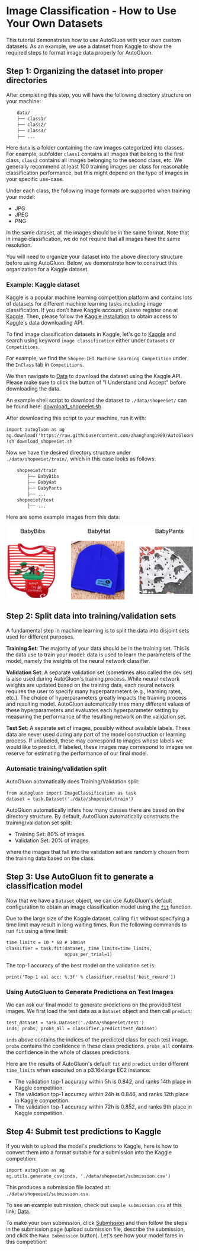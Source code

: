 # Image Classification - How to Use Your Own Datasets

This tutorial demonstrates how to use AutoGluon with your own custom datasets.
As an example, we use a dataset from Kaggle to show the required steps to format image data properly for AutoGluon.

## Step 1: Organizing the dataset into proper directories

After completing this step, you will have the following directory structure on your machine:

```
    data/
    ├── class1/
    ├── class2/
    ├── class3/
    ├── ...
```

Here `data` is a folder containing the raw images categorized into classes. For example, subfolder `class1` contains all images that belong to the first class, `class2` contains all images belonging to the second class, etc. 
We generally recommend at least 100 training images per class for reasonable classification performance, but this might depend on the type of images in your specific use-case.

Under each class, the following image formats are supported when training your model:

- JPG
- JPEG
- PNG

In the same dataset, all the images should be in the same format. Note that in image classification, we do not require that all images have the same resolution.

You will need to organize your dataset into the above directory structure before using AutoGluon.
Below, we demonstrate how to construct this organization for a Kaggle dataset.

### Example: Kaggle dataset

Kaggle is a popular machine learning competition platform and contains lots of
datasets for different machine learning tasks including image classification.
If you don't have Kaggle account, please register one at [Kaggle](https://www.kaggle.com/). 
Then, please follow the [Kaggle installation](https://github.com/Kaggle/kaggle-api/) to obtain access to Kaggle's data downloading API.

To find image classification datasets in Kaggle, let's go to [Kaggle](https://www.kaggle.com/) 
and search using keyword `image classification` either under `Datasets` or `Competitions`.

For example, we find the `Shopee-IET Machine Learning Competition` under the `InClass` tab in `Competitions`.

We then navigate to [Data](https://www.kaggle.com/c/shopee-iet-machine-learning-competition/data) to download the dataset using the Kaggle API.
Please make sure to click the button of "I Understand and Accept" before downloading the data.

An example shell script to download the dataset to `./data/shopeeiet/` can be found here: [download_shopeeiet.sh](https://github.com/zhanghang1989/AutoGluonWebdata/blob/master/docs/tutorial/download_shopeeiet.sh?raw=True).

After downloading this script to your machine, run it with:

```
import autogluon as ag
ag.download('https://raw.githubusercontent.com/zhanghang1989/AutoGluonWebdata/master/docs/tutorial/download_shopeeiet.sh')
!sh download_shopeeiet.sh
```

Now we have the desired directory structure under `./data/shopeeiet/train/`, which in this case looks as follows:

```
    shopeeiet/train
        ├── BabyBibs
        ├── BabyHat
        ├── BabyPants
        ├── ...
    shopeeiet/test
        ├── ...
```

Here are some example images from this data:

![](../../img/shopeeiet_example.png)


## Step 2: Split data into training/validation sets

A fundamental step in machine learning is to split the data into disjoint sets used for different purposes.

**Training Set**: The majority of your data should be in the training set.
This is the data use to train your model:
data is used to learn the parameters of the model,
namely the weights of the neural network classifier.

**Validation Set**: A separate validation set (sometimes also called the dev set)
is also used during AutoGluon's training process. While neural network weights are updated based on the training data, 
each neural network requires the user to specify many hyperparameters (e.g., learning rates, etc.). The choice of hyperparameters greatly impacts the training process and resulting model.  AutoGluon automatically tries many different values of these hyperparameters and evaluates each hyperparameter setting by measuring the performance of the resulting network on the validation set.

**Test Set**: A separate set of images, possibly without available labels. These data are never used during any part of the model construction or learning process. If unlabeled, these may correspond to images whose labels we would like to predict. If labeled, these images may correspond to images we reserve for estimating the performance of our final model.

### Automatic training/validation split

AutoGluon automatically does Training/Validation split:

```
from autogluon import ImageClassification as task
dataset = task.Dataset('./data/shopeeiet/train')
```

AutoGluon automatically infers how many classes there are based on the directory structure. 
By default, AutoGluon automatically constructs the training/validation set split:

- Training Set: 80% of images.
- Validation Set: 20% of images.

where the images that fall into the validation set are randomly chosen from the training data based on the class.

## Step 3: Use AutoGluon fit to generate a classification model

Now that we have a `Dataset` object, we can use AutoGluon's default configuration to obtain an image classification model using the [`fit`](/api/autogluon.task.html#autogluon.task.ImageClassification.fit) function.

Due to the large size of the Kaggle dataset,
calling `fit` without specifying a time limit may result in long waiting times.
Run the following commands to run `fit` using a time limit:

```
time_limits = 10 * 60 # 10mins
classifier = task.fit(dataset, time_limits=time_limits,
                      ngpus_per_trial=1)
```

The top-1 accuracy of the best model on the validation set is:

```
print('Top-1 val acc: %.3f' % classifier.results['best_reward'])
```

###  Using AutoGluon to Generate Predictions on Test Images 

We can ask our final model to generate predictions on the provided test images.
We first load the test data as a `Dataset` object and then call `predict`:

```
test_dataset = task.Dataset('./data/shopeeiet/test')
inds, probs, probs_all = classifier.predict(test_dataset)
```

`inds` above contains the indices of the predicted class for each test image. `probs` contains the confidence in these class predictions. `probs_all` contains the confidence in the whole of classes predictions.


Here are the results of AutoGluon's default `fit` and `predict` under different `time_limits` when executed on a p3.16xlarge EC2 instance:

- The validation top-1 accuracy within 5h is 0.842, and ranks 14th place in Kaggle competition.
- The validation top-1 accuracy within 24h is 0.846, and ranks 12th place in Kaggle competition.
- The validation top-1 accuracy within 72h is 0.852, and ranks 9th place in Kaggle competition.


## Step 4: Submit test predictions to Kaggle

If you wish to upload the model's predictions to Kaggle, here is how to convert them into a format suitable for a submission into the Kaggle competition:

```
import autogluon as ag
ag.utils.generate_csv(inds, './data/shopeeiet/submission.csv')
```

This produces a submission file located at: `./data/shopeeiet/submission.csv`.

To see an example submission, check out `sample submission.csv` at this link: [Data](https://www.kaggle.com/c/shopee-iet-machine-learning-competition/data).

To make your own submission, click [Submission](https://www.kaggle.com/c/shopee-iet-machine-learning-competition/submit)
and then follow the steps in the submission page (upload submission file, describe the submission,
and click the `Make Submission` button). Let's see how your model fares in this competition!
